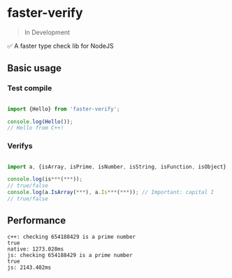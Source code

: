 # faster-verify

> In Development

:white_check_mark: A faster type check lib for NodeJS

## Basic usage

### Test compile

```js

import {Hello} from 'faster-verify';

console.log(Hello());
// Hello from C++!

```

### Verifys

```js

import a, {isArray, isPrime, isNumber, isString, isFunction, isObject} from 'faster-verify';

console.log(is***(***));
// true/false
console.log(a.IsArray(***), a.Is***(***)); // Important: capital I
// true/false

```

## Performance

```text
c++: checking 654188429 is a prime number
true
native: 1273.028ms
js: checking 654188429 is a prime number
true
js: 2143.402ms
```